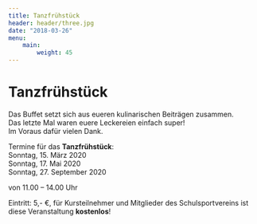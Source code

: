 ```yaml
---
title: Tanzfrühstück
header: header/three.jpg
date: "2018-03-26"
menu:
    main:
        weight: 45
---
```


# Tanzfrühstück

Das Buffet setzt sich aus eueren kulinarischen Beiträgen zusammen.  
Das letzte Mal waren euere Leckereien einfach super!  
Im Voraus dafür vielen Dank.

Termine für das **Tanzfrühstück**:  
Sonntag, 15. März 2020  
Sonntag, 17. Mai 2020  
Sonntag, 27. September 2020  

von 11.00 – 14.00 Uhr  

Eintritt: 5,- €, für Kursteilnehmer und Mitglieder des Schulsportvereins ist diese Veranstaltung **kostenlos**!  

